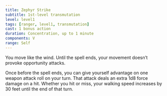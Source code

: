 ```yaml
---
title: Zephyr Strike
subtitle: 1st-level transmutation
level: level1
tags: [ranger, level1, transmutation]
cast: 1 bonus action
duration: Concentration, up to 1 minute
components: V
range: Self
---
```

You move like the wind. Until the spell ends, your movement doesn’t provoke opportunity attacks.

Once before the spell ends, you can give yourself advantage on one weapon attack roll on your turn. That attack deals an extra 1d8 force damage on a hit. Whether you hit or miss, your walking speed increases by 30 feet until the end of that turn.